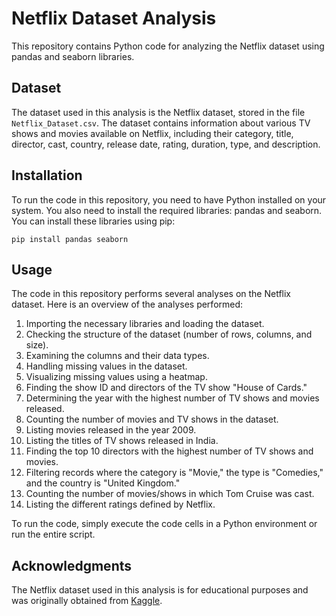 # Netflix Dataset Analysis

This repository contains Python code for analyzing the Netflix dataset using pandas and seaborn libraries.

## Dataset
The dataset used in this analysis is the Netflix dataset, stored in the file `Netflix_Dataset.csv`. The dataset contains information about various TV shows and movies available on Netflix, including their category, title, director, cast, country, release date, rating, duration, type, and description.

## Installation
To run the code in this repository, you need to have Python installed on your system. You also need to install the required libraries: pandas and seaborn. You can install these libraries using pip:

```
pip install pandas seaborn
```

## Usage
The code in this repository performs several analyses on the Netflix dataset. Here is an overview of the analyses performed:

1. Importing the necessary libraries and loading the dataset.
2. Checking the structure of the dataset (number of rows, columns, and size).
3. Examining the columns and their data types.
4. Handling missing values in the dataset.
5. Visualizing missing values using a heatmap.
6. Finding the show ID and directors of the TV show "House of Cards."
7. Determining the year with the highest number of TV shows and movies released.
8. Counting the number of movies and TV shows in the dataset.
9. Listing movies released in the year 2009.
10. Listing the titles of TV shows released in India.
11. Finding the top 10 directors with the highest number of TV shows and movies.
12. Filtering records where the category is "Movie," the type is "Comedies," and the country is "United Kingdom."
13. Counting the number of movies/shows in which Tom Cruise was cast.
14. Listing the different ratings defined by Netflix.

To run the code, simply execute the code cells in a Python environment or run the entire script.

## Acknowledgments

The Netflix dataset used in this analysis is for educational purposes and was originally obtained from [Kaggle](https://www.kaggle.com/shivamb/netflix-shows).
 
